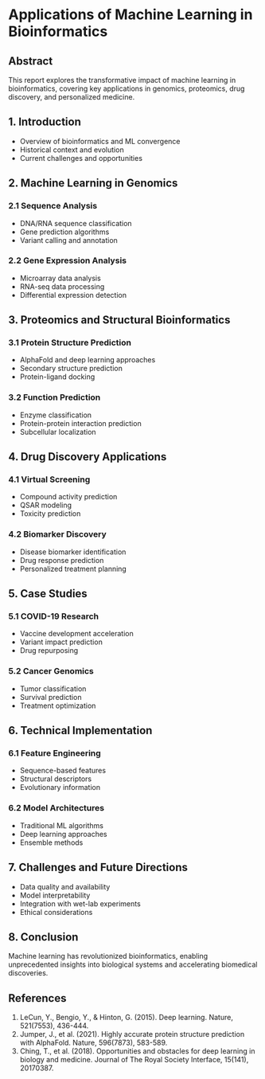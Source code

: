 # Applications of Machine Learning in Bioinformatics

## Abstract
This report explores the transformative impact of machine learning in bioinformatics, covering key applications in genomics, proteomics, drug discovery, and personalized medicine.

## 1. Introduction
- Overview of bioinformatics and ML convergence
- Historical context and evolution
- Current challenges and opportunities

## 2. Machine Learning in Genomics
### 2.1 Sequence Analysis
- DNA/RNA sequence classification
- Gene prediction algorithms
- Variant calling and annotation

### 2.2 Gene Expression Analysis
- Microarray data analysis
- RNA-seq data processing
- Differential expression detection

## 3. Proteomics and Structural Bioinformatics
### 3.1 Protein Structure Prediction
- AlphaFold and deep learning approaches
- Secondary structure prediction
- Protein-ligand docking

### 3.2 Function Prediction
- Enzyme classification
- Protein-protein interaction prediction
- Subcellular localization

## 4. Drug Discovery Applications
### 4.1 Virtual Screening
- Compound activity prediction
- QSAR modeling
- Toxicity prediction

### 4.2 Biomarker Discovery
- Disease biomarker identification
- Drug response prediction
- Personalized treatment planning

## 5. Case Studies
### 5.1 COVID-19 Research
- Vaccine development acceleration
- Variant impact prediction
- Drug repurposing

### 5.2 Cancer Genomics
- Tumor classification
- Survival prediction
- Treatment optimization

## 6. Technical Implementation
### 6.1 Feature Engineering
- Sequence-based features
- Structural descriptors
- Evolutionary information

### 6.2 Model Architectures
- Traditional ML algorithms
- Deep learning approaches
- Ensemble methods

## 7. Challenges and Future Directions
- Data quality and availability
- Model interpretability
- Integration with wet-lab experiments
- Ethical considerations

## 8. Conclusion
Machine learning has revolutionized bioinformatics, enabling unprecedented insights into biological systems and accelerating biomedical discoveries.

## References
1. LeCun, Y., Bengio, Y., & Hinton, G. (2015). Deep learning. Nature, 521(7553), 436-444.
2. Jumper, J., et al. (2021). Highly accurate protein structure prediction with AlphaFold. Nature, 596(7873), 583-589.
3. Ching, T., et al. (2018). Opportunities and obstacles for deep learning in biology and medicine. Journal of The Royal Society Interface, 15(141), 20170387.